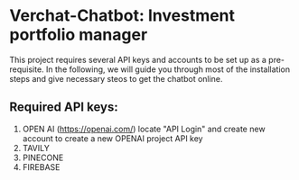 # Verchat-Chatbot: Investment portfolio manager
This project requires several API keys and accounts to be set up as a pre-requisite. In the following, we will guide you through most of the installation steps and give necessary steos to get the chatbot online.

## Required API keys:
1. OPEN AI (https://openai.com/) locate "API Login" and create new account to create a new OPENAI project API key
2. TAVILY 
3. PINECONE
4. FIREBASE
